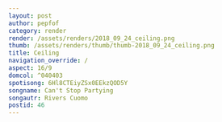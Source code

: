 ```yaml
---
layout: post
author: pepfof
category: render
render: /assets/renders/2018_09_24_ceiling.png
thumb: /assets/renders/thumb/thumb-2018_09_24_ceiling.png
title: Ceiling
navigation_override: /
aspect: 16/9
domcol: ^040403
spotisong: 6Hl8CTEiyZSx0EEkzQOD5Y
songname: Can't Stop Partying
songautr: Rivers Cuomo
postid: 46
---
```


<!--USER BEGIN 1-->

<!--USER END 1-->

<!--more-->
<!--USER BEGIN 2-->

<!--USER END 2-->

